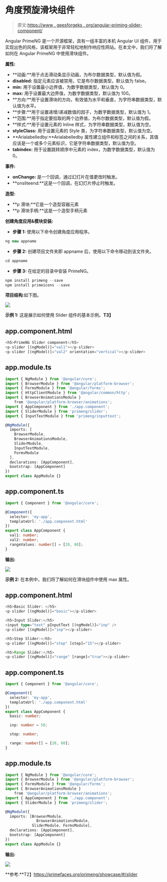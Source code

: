 # 角度预旋滑块组件

> 原文:[https://www . geesforgeks . org/angular-priming-slider-component/](https://www.geeksforgeeks.org/angular-primeng-slider-component/)

Angular PrimeNG 是一个开源框架，具有一组丰富的本机 Angular UI 组件，用于实现出色的风格，该框架用于非常轻松地制作响应性网站。在本文中，我们将了解如何在 Angular PrimeNG 中使用滑块组件。

**属性:**

*   **动画:**用于点击滑动条显示动画，为布尔数据类型，默认值为假。
*   **disabled:** 指定元素应该被禁用，它是布尔数据类型，默认值为 false。
*   **min:** 用于设置最小边界值，为数字数据类型，默认值为 0。
*   **max:** 用于设置最大边界值，为数字数据类型，默认值为 100。
*   **方向:**用于设置滑块的方向，有效值为水平和垂直，为字符串数据类型，默认值为水平。
*   **步骤:**用于设置递增/递减数值的因子，为数字数据类型，默认值为 1。
*   **范围:**用于指定要拾取的两个边界值，为布尔数据类型，默认值为假。
*   **样式:**用于设置元素的 Inline 样式，为字符串数据类型，默认值为空。
*   **styleClass:** 用于设置元素的 Style 类，为字符串数据类型，默认值为空。
*   **Arialabelledby:**Arialabelledby 属性建立组件和标签之间的关系，其值应该是一个或多个元素标识，它是字符串数据类型，默认值为空。
*   **tabindex:** 用于设置跳转顺序中元素的 index，为数字数据类型，默认值为 0。

**事件:**

*   **onChange:** 是一个回调，通过幻灯片在值更改时触发。
*   **onsliteend:**这是一个回调，在幻灯片停止时触发。

**造型:**

*   **p 滑块:**它是一个造型容器元素
*   **p 滑块手柄:**这是一个造型手柄元素

**创建角度应用&模块安装:**

*   **步骤 1:** 使用以下命令创建角度应用程序。

```ts
ng new appname
```

*   **步骤 2:** 创建项目文件夹即 appname 后，使用以下命令移动到该文件夹。

```ts
cd appname
```

*   **步骤 3:** 在给定的目录中安装 PrimeNG。

```ts
npm install primeng --save
npm install primeicons --save
```

**项目结构**:如下图。

![](img/6e2ac1499ceea2e58d3439c1f9f0d39a.png)

**示例 1:** 这是展示如何使用 Slider 组件的基本示例。**T3】**

## app.component.html

```ts
<h5>PrimeNG Slider component</h5>
<p-slider [(ngModel)]="val1"></p-slider>
<p-slider [(ngModel)]="val2" orientation="vertical"></p-slider>
```

## app.module.ts

```ts
import { NgModule } from '@angular/core';
import { BrowserModule } from '@angular/platform-browser';
import { FormsModule } from '@angular/forms';
import { HttpClientModule } from '@angular/common/http';
import { BrowserAnimationsModule } 
    from '@angular/platform-browser/animations';
import { AppComponent } from './app.component';
import { SliderModule } from 'primeng/slider';
import { InputTextModule } from 'primeng/inputtext';

@NgModule({
  imports: [
    BrowserModule,
    BrowserAnimationsModule,
    SliderModule,
    InputTextModule,
    FormsModule
  ],
  declarations: [AppComponent],
  bootstrap: [AppComponent]
})
export class AppModule {}
```

## app.component.ts

```ts
import { Component } from '@angular/core';

@Component({
  selector: 'my-app',
  templateUrl: './app.component.html'
})
export class AppComponent {
  val1: number;
  val2: number;
  rangeValues: number[] = [20, 80];
}
```

**输出:**

![](img/3807a36f1b6f2d6adfbf1b10acd8243d.png)

**示例 2:** 在本例中，我们将了解如何在滑块组件中使用 max 属性。

## app.component.html

```ts
<h5>Basic Slider: </h5>
<p-slider [(ngModel)]="basic"></p-slider>

<h5>Input Slider:</h5>
<input type="text" pInputText [(ngModel)]="inp" />
<p-slider [(ngModel)]="inp"></p-slider>

<h5>Step Slider:</h5>
<p-slider [(ngModel)]="step" [step]="15"></p-slider>

<h5>Range Slider:</h5>
<p-slider [(ngModel)]="range" [range]="true"></p-slider>
```

## app.component.ts

```ts
import { Component } from '@angular/core';

@Component({
  selector: 'my-app',
  templateUrl: './app.component.html'
})
export class AppComponent {
  basic: number;

  inp: number = 50;

  step: number;

  range: number[] = [20, 80];
}
```

## app.module.ts

```ts
import { NgModule } from '@angular/core';
import { BrowserModule } from '@angular/platform-browser';
import { FormsModule } from '@angular/forms';
import { BrowserAnimationsModule } 
    from '@angular/platform-browser/animations';
import { AppComponent } from './app.component';
import { SliderModule } from 'primeng/slider';

@NgModule({
  imports: [BrowserModule, 
              BrowserAnimationsModule, 
            SliderModule, FormsModule],
  declarations: [AppComponent],
  bootstrap: [AppComponent]
})
export class AppModule {}
```

**输出:**

![](img/a100c719ca6fb802e9ffab9b062313fd.png)

**参考:**T2】https://primefaces.org/primeng/showcase/#/slider